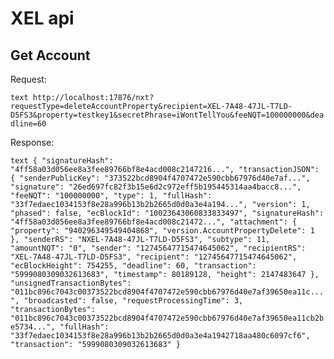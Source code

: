 <!-- TITLE: Api -->
<!-- SUBTITLE: A quick summary of Api -->

# XEL api





Get Account
-----
Request:

``text
http://localhost:17876/nxt?requestType=deleteAccountProperty&recipient=XEL-7A48-47JL-T7LD-D5FS3&property=testkey1&secretPhrase=iWontTellYou&feeNQT=100000000&deadline=60
``

Response:

`` text
{
  "signatureHash": "4ff58a03d056ee8a3fee89766bf8e4acd008c2147216...",
  "transactionJSON": {
    "senderPublicKey": "373522bcd8904f4707472e590cbb67976d40e7af...",
    "signature": "26ed697fc82f3b15e6d2c972eff5b195445314aa4bacc8...",
    "feeNQT": "100000000",
    "type": 1,
    "fullHash": "33f7edaec1034153f8e28a996b13b2b2665d0d0a3e4a194...",
    "version": 1,
    "phased": false,
    "ecBlockId": "10023643060833833497",
    "signatureHash": "4ff58a03d056ee8a3fee89766bf8e4acd008c21472...",
    "attachment": {
        "property": "940296349549404868",
        "version.AccountPropertyDelete": 1
    },
    "senderRS": "NXEL-7A48-47JL-T7LD-D5FS3",
    "subtype": 11,
    "amountNQT": "0",
    "sender": "12745647715474645062",
    "recipientRS": "XEL-7A48-47JL-T7LD-D5FS3",
    "recipient": "12745647715474645062",
    "ecBlockHeight": 754255,
    "deadline": 60,
    "transaction": "5999080309032613683",
    "timestamp": 80189128,
    "height": 2147483647
  },
  "unsignedTransactionBytes": "011bc896c7043c00373522bcd8904f4707472e590cbb67976d40e7af39650ea11c...",
  "broadcasted": false,
  "requestProcessingTime": 3,
  "transactionBytes": "011bc896c7043c00373522bcd8904f4707472e590cbb67976d40e7af39650ea11cb2be5734...",
  "fullHash": "33f7edaec1034153f8e28a996b13b2b2665d0d0a3e4a1942718aa480c6097cf6",
  "transaction": "5999080309032613683"
}
``
